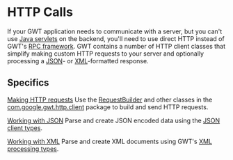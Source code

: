 # HTTP Calls #

If your GWT application needs to communicate with a server, but you can't use [Java servlets](http://java.sun.com/products/servlet/) on the backend, you'll need to use direct HTTP instead of GWT's [RPC framework](DevGuideRemoteProcedureCalls.md).  GWT contains a number of HTTP client classes that simplify making custom HTTP requests to your server and optionally processing a [JSON](http://www.json.org/)-  or [XML](http://www.w3.org/XML/)-formatted response.

## Specifics ##

[Making HTTP requests](DevGuideHttpRequests.md) Use the [RequestBuilder](http://google-web-toolkit.googlecode.com/svn/javadoc/1.5/com/google/gwt/http/client/RequestBuilder.html) and other classes in the [com.google.gwt.http.client](http://google-web-toolkit.googlecode.com/svn/javadoc/1.5/com/google/gwt/http/client/package-summary.html) package to build and send HTTP requests.

[Working with JSON](DevGuideJSON.md) Parse and create JSON encoded data using the [JSON client types](http://google-web-toolkit.googlecode.com/svn/javadoc/1.5/com/google/gwt/json/client/package-summary.html).

[Working with XML](DevGuideXML.md) Parse and create XML documents using GWT's [XML processing types](http://google-web-toolkit.googlecode.com/svn/javadoc/1.5/com/google/gwt/xml/client/package-summary.html).

